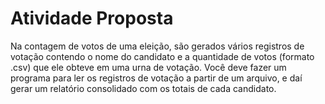 <h1>Atividade Proposta</h1>
<p>Na contagem de votos de uma eleição, são gerados vários registros
de votação contendo o nome do candidato e a quantidade de votos
(formato .csv) que ele obteve em uma urna de votação. Você deve
fazer um programa para ler os registros de votação a partir de um
arquivo, e daí gerar um relatório consolidado com os totais de cada
candidato. </p>

